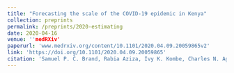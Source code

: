```yaml
---
title: "Forecasting the scale of the COVID-19 epidemic in Kenya"
collection: preprints
permalink: /preprints/2020-estimating
date: 2020-04-16
venue: ''medRXiv'
paperurl: 'www.medrxiv.org/content/10.1101/2020.04.09.20059865v2'
link: 'https://doi.org/10.1101/2020.04.09.20059865'
citation: 'Samuel P. C. Brand, Rabia Aziza, Ivy K. Kombe, Charles N. Agoti, <b> Joe Hilton </b>, Kat S. Rock, Andrea Parisi, D. James Nokes, Matt J. Keeling, Edwine W. Barasa (2020) &quot;Forecasting the scale of the COVID-19 epidemic in Kenya.&quot; <i>JmedRXiv</i> doi:/10.1101/2020.04.09.20059865'
---
```

